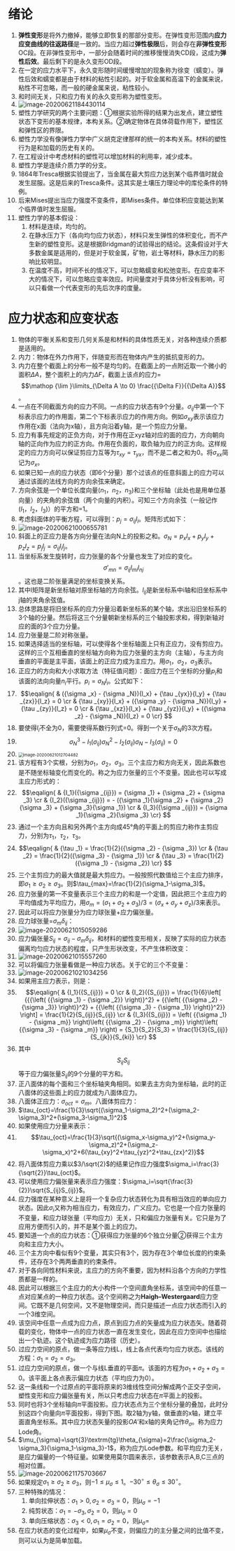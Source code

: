 # 绪论

1. **弹性变形**是将外力撤掉，能够立即恢复的那部分变形。在弹性变形范围内**应力应变曲线的往返路径**是一致的。当应力超过**弹性极限**后，则会存在**非弹性变形**OC段。在非弹性变形中，一部分会随着时间的推移慢慢消失CD段，这成为**弹性后效**。最后剩下的是永久变形OD段。
2. 在一定的应力水平下，永久变形随时间缓慢增加的现象称为徐变（蠕变）。弹性后效和蠕变都是由于材料的粘性引起的。对于软金属和高温下的金属来说，粘性不可忽略，而一般的硬金属来说，粘性较小。
3. 和时间无关，只和应力有关的永久变形称为塑性变形。
4. ![image-20200621184430114](塑性力学.assets/image-20200621184430114.png)
5. 塑性力学研究的两个主要问题：①根据实验所得的结果为出发点，建立塑性状态下变形的基本规律，本构关系。②确定物体在具体荷载作用下，塑性区和弹性区的界限。
6. 塑性力学没有像弹性力学中广义胡克定律那样的统一的本构关系。材料的塑性行为是和加载的历史有关的。
7. 在工程设计中考虑材料的塑性可以增加材料的利用率，减少成本。
8. 塑性力学是连续介质力学的分支。
9. 1864年Tresca根据实验提出了，当金属在最大剪应力达到某个临界值时就会发生屈服。这是后来的Tresca条件。这其实是土壤压力理论中的库伦条件的特例。
10. 后来Mises提出当应力强度不变条件，即Mises条件。单位体积应变能达到某个临界值时发生屈服。
11. 塑性力学的基本假设：
    1. 材料是连续，均匀的。
    2. 在静水压力下（各向均匀应力状态），材料只发生弹性的体积变化，而不产生新的塑性变形。这是根据Bridgman的试验得出的结论。这条假设对于大多数金属是适用的，但是对于软金属，矿物，岩土等材料，静水压力的影响比较明显。
    3. 在温度不高，时间不长的情况下，可以忽略蠕变和松弛变形。在应变率不大的情况下，可以忽略应变率效应。时间量度对于具体分析没有影响，可以只看做一个代表变形的先后次序的度量。

# 应力状态和应变状态

1. 物体的平衡关系和变形几何关系是和材料的具体性质无关，对各种连续介质都是适用的。
2. 内力：物体在外力作用下，伴随变形而在物体内产生的抵抗变形的力。
3. 内力在整个截面上的分布一般不是均匀的。在截面上的一点附近取一个微小的面积$\Delta A$，整个面积上的内力$\Delta F$，截面上该点的应力=$$\mathop {\lim }\limits_{\Delta A \to 0} \frac{{\Delta F}}{{\Delta A}}$$。
4. 一点在不同截面方向的应力不同。一点的应力状态有9个分量。$\sigma_{ij}$中第一个下标表示应力的作用面，第二个下标表示应力的作用方向。例如$\sigma_{xy}$表示该应力作用在x面（法向为x轴），且方向沿着y轴，是一个剪应力分量。
5. 应力有事先规定的正负方向，对于作用在正xyz轴对应的面的应力，方向朝向轴的正向作为应力的正方向。作用在负面的，取负轴为应力的正方向。这样规定的应力方向可以保证剪应力互等为$\tau_{xy}=\tau_{yx}$，而不是二者之和为0。将$\sigma_{xx}$简记为$\sigma_x$。
6. 如果已知一点的应力状态（即6个分量）那个过该点的任意斜面上的应力可以通过该面的法线方向的方向余弦来确定。
7. 方向余弦是一个单位长度向量($n_1$，$n_2$，$n_3$)和三个坐标轴（此处也是用单位基向量）的夹角的余弦值（两个向量的内积）。可知三个方向余弦（一般记作($l_1$，$l_2$，$l_3$)）的平方和=1。
8. 考虑斜面体的平衡方程，可以得到：$p_j=\sigma_{ij}l_i$。矩阵形式如下：
9. ![image-20200621000655781](塑性力学.assets/image-20200621000655781.png)
10. 斜面上的正应力是各方向分量在法向N上的投影之和。${\sigma _N} = {p_x}{l_x} + {p_y}{l_y} + {p_z}{l_z}=p_jl_j=\sigma_{ij}l_il_j$。
11. 当坐标系发生旋转时，应力张量的各个分量也发生了对应的变化。$${\sigma '_{mn}} = {\sigma _{ij}}{l_{mi}}{l_{nj}}$$。这也是二阶张量满足的坐标变换关系。
12. 其中l矩阵是新坐标轴对原坐标轴的方向余弦。$l_{ij}$是新坐标系中i轴和旧坐标系中j轴的夹角余弦值。
13. 总体思路是将旧坐标系的应力分量沿着新坐标系的某个轴，求出沿旧坐标系的3个轴的分量。然后将这三个分量朝新坐标系的三个轴投影求和，得到新轴对应的面的3个应力分量。
14. 应力张量是二阶对称张量。
15. 如果选择适当的坐标轴，可以使得各个坐标轴面上只有正应力，没有剪应力。这样的三个互相垂直的坐标轴方向称为应力张量的主方向（主轴），与主方向垂直的平面是主平面，该面上的正应力成为主应力。用$\sigma_1$，$\sigma_2$，$\sigma_3$表示。
16. 正应力的方向和大小求取方法（特征值问题）：面应力在三个坐标的分量$p_i$和该面的法向向量$n_i$平行。$p_i=\sigma_Nl_i$。公式如下：
17. $$\eqalign{
      & ({\sigma _x} - {\sigma _N}){l_x} + {\tau _{yx}}{l_y} + {\tau _{zx}}{l_z} = 0  \cr 
      & {\tau _{xy}}{l_x} + ({\sigma _y} - {\sigma _N}){l_y} + {\tau _{zy}}{l_z} = 0  \cr 
      & {\tau _{xz}}{l_x} + {\tau _{yz}}{l_y} + ({\sigma _z} - {\sigma _N}){l_z} = 0 \cr} $$
18. 要使得$l_i$不全为0，需要使得系数行列式=0。得到一个关于$\sigma_N$的3次方程。
19. $$\sigma _N^3 - {I_1}({\sigma _{ij}})\sigma _N^2 - {I_2}({\sigma _{ij}}){\sigma _N} - {I_3}({\sigma _{ij}}) = 0$$
20. <img src="塑性力学.assets/image-20200621012704482.png" alt="image-20200621012704482" style="zoom:67%;" />
21. 该方程有3个实根，分别为$\sigma_1$，$\sigma_2$，$\sigma_3$。三个主应力和方向无关，因此系数也是不随坐标轴变化而变化的。称之为应力张量的三个不变量。因此也可以写成主应力形式的：
22. $$\eqalign{
      & {I_1}({\sigma _{ij}}) = {\sigma _1} + {\sigma _2} + {\sigma _3}  \cr 
      & {I_2}({\sigma _{ij}}) =  - ({\sigma _1}{\sigma _2} + {\sigma _2}{\sigma _3} + {\sigma _3}{\sigma _1})  \cr 
      & {I_3}({\sigma _{ij}}) = {\sigma _1}{\sigma _2}{\sigma _3} \cr} $$
23. 通过一个主方向且和另外两个主方向成45°角的平面上的剪应力称作主剪应力，分别为$\tau_1$，$\tau_2$，$\tau_3$。
24. $$\eqalign{
      & {\tau _1} = \frac{1}{2}({\sigma _2} - {\sigma _3})  \cr 
      & {\tau _2} = \frac{1}{2}({\sigma _3} - {\sigma _1})  \cr 
      & {\tau _3} = \frac{1}{2}({\sigma _1} - {\sigma _2}) \cr} $$
25. 三个主剪应力的最大值就是最大剪应力。一般按照代数值给三个主应力排序，即$\sigma_1\ge\sigma_2\ge\sigma_3$。则$\tau_{max}=\frac{1}{2}(\sigma_1-\sigma_3)$。
26. 应力张量的第一不变量表示三个主应力的和是一个定值，因此把三个主应力的平均值成为平均应力，用$\sigma_m=(\sigma_1+\sigma_2+\sigma_3)/3=(\sigma_x+\sigma_y+\sigma_z)/3$来表示。
27. 因此可以将应力张量分为应力球张量+应力偏张量。
28. 应力球张量=$\sigma_m\delta_{ij}$：
29. ![image-20200621015059286](塑性力学.assets/image-20200621015059286.png)
30. 应力偏张量$S_{ij}=\sigma_{ij}-\sigma_m\delta_{ij}$，和材料的塑性变形相关，反映了实际的应力状态偏离均匀应力状态的程度，只产生形状改变，不产生体积改变：
31. ![image-20200621015557260](塑性力学.assets/image-20200621015557260.png)
32. 可以将偏应力张量看做是一种应力状态。关于它的三个不变量：
33. ![image-20200621021034256](塑性力学.assets/image-20200621021034256.png)
34. 如果用主应力表示，则是：
35. $$\eqalign{
      & {I_1}({S_{ij}}) = 0  \cr 
      & {I_2}({S_{ij}}) = \frac{1}{6}\left[ {{{\left( {{\sigma _1} - {\sigma _2}} \right)}^2} + {{\left( {{\sigma _2} - {\sigma _3}} \right)}^2} + {{\left( {{\sigma _3} - {\sigma _1}} \right)}^2}} \right] = \frac{1}{2}{S_{ij}}{S_{ij}}  \cr 
      & {I_3}({S_{ij}}) = \left( {{\sigma _1} - {\sigma _m}} \right)\left( {{\sigma _2} - {\sigma _m}} \right)\left( {{\sigma _3} - {\sigma _m}} \right) = {S_1}{S_2}{S_3} = \frac{1}{3}{S_{ij}}{S_{jk}}{S_{ki}} \cr} $$
36. 其中$${S_{ij}}{S_{ij}}$$等于应力偏张量$S_{ij}$的9个分量的平方和。
37. 正八面体的每个面和三个坐标轴夹角相同。如果去主方向为坐标轴，此时的正八面体的这些面上的应力就成为八面体应力。
38. 八面体正应力：$\sigma_{oct}=\sigma_m$。八面体剪应力：
39. $\tau_{oct}=\frac{1}{3}\sqrt{(\sigma_1-\sigma_2)^2+(\sigma_2-\sigma_3)^2+(\sigma_3-\sigma_1)^2}$
40. 如果使用应力分量来表示：
41. $$\tau_{oct}=\frac{1}{3}\sqrt{(\sigma_x-\sigma_y)^2+(\sigma_y-\sigma_z)^2+(\sigma_z-\sigma_x)^2+6(\tau_{xy}^2+\tau_{yz}^2+\tau_{zx}^2)}$$
42. 将八面体剪应力乘以$3/\sqrt{2}$的结果记作应力强度$\sigma_i=\frac{3}{\sqrt{2}}\tau_{oct}$。
43. 可以使用应力偏张量来表示应力强度：$\sigma_i=\sqrt{\frac{3}{2}}\sqrt{S_{ij}S_{ij}}$。
44. 应力强度在某种意义上是将一个复杂应力状态转化为具有相当效应的单向应力状态。因此$\sigma_i$又称为相当应力，有效应力，广义应力。它也是一个应力张量的不变量，和应力球张量（平均应力）无关，只和偏应力张量有关。它只是为了应用方便而引入的，并不是某个面上的应力。
45. 要知道一个点的应力状态：①获得应力张量的6个独立分量②获得三个主方向和主应力大小。
46. 三个主方向中看似有9个变量，其实只有3个，因为存在3个单位长度的约束条件，还存在3个两两垂直的约束条件。
47. 对于各向同性材料来说，主应力的方向不重要，因为材料沿各个方向的力学性质都是一样的。
48. 因此可以根据三个主应力的大小构件一个空间直角坐标系，该空间中的任意一点对应某点的一种应力状态。这个空间称之为**Haigh–Westergaard**应力空间。它既不是几何空间，又不是物理空间，而只是描述一点应力状态而引入的一个3维空间。
49. 该空间中任意一点成为应力点，原点到应力点的矢量成为应力状态矢。随着荷载的变化，物体中一点的应力状态一直在发生变化，因此在应力空间中也描绘出一个轨迹。这个轨迹成为应力路径（历史）。
50. 过应力空间的原点，做一条等应力线L，线上各点代表均匀应力状态。该线的方程：$\sigma_1=\sigma_2=\sigma_3$。
51. 过应力空间的原点，做一个与线L垂直的平面$\pi$。该面的方程为$\sigma_1+\sigma_2+\sigma_3=0$。该平面上各点表示偏应力状态（平均应力为0）。
52. 这一条线和一个过原点的平面将原来的3维线性空间分解成两个正交子空间，塑性变形和应力偏张量有关，所以只考虑应力状态在$\pi$平面上的投影。
53. 同时也将3个坐标轴向$\pi$平面投影。应力状态点为三个坐标分量的叠加，此时分别这四个向量向$\pi$平面投影，得到下图。取2轴为y轴，做垂直的x轴，建立平面直角坐标系。其中应力状态矢量的投影$OA'$和x轴的夹角记作$\theta_{\sigma}$。称为应力Lode角。
54. $\mu_{\sigma}=\sqrt{3}\textrm{tg}\theta_{\sigma}=2\frac{\sigma_2-\sigma_3}{\sigma_1-\sigma_3}-1$，称为应力Lode参数。和平均应力无关，是应力偏量的一个特征量。如果使用莫尔圆来表示，该参数表示A,B,C三点的相对位置。
55. ![image-20200621175703667](塑性力学.assets/image-20200621175703667.png)
56. 如果规定$\sigma_1\ge\sigma_2\ge\sigma_3$，则$-1\le\mu_{\sigma}\le1$。$-30^{\circ}\le\theta_{\sigma}\le30^{\circ}$。
57. 三种特殊的情况：
    1. 单向拉伸状态：$\sigma_1>0,\sigma_2=\sigma_3=0$，则$\mu_{\sigma}=-1$
    2. 纯剪状态：$\sigma_1=-\sigma_3,\sigma_2=0$，则$\mu_{\sigma}=0$
    3. 单向压缩状态：$\sigma_3<0,\sigma_1=\sigma_2=0$，则$\mu_{\sigma}=$
58. 在应力状态的变化过程中，如果$\mu_{\sigma}$不变，则偏应力的主分量之间的比值不变，则可以认为是简单加载。